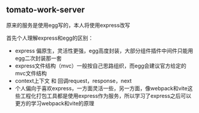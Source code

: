 ## tomato-work-server

原来的服务是使用egg写的，本人将使用express改写

首先个人理解express和egg的区别：

* express 偏原生，灵活性更强，egg高度封装，大部分组件插件中间件只能用egg二次封装那一套
* express文件结构（mvc）一般按自己思路组织，而egg会建议官方给定的mvc文件结构
* context上下文 和 回调request，response，next
* 个人偏向于喜欢express，一方面灵活一些，另一方面，像webpack和vite这些工程化打包工具都是使用express作为服务，所以学习了express之后可以更方的学习webpack和vite的原理
